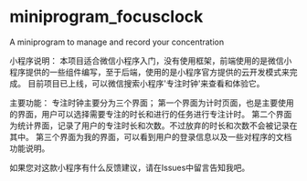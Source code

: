 # miniprogram_focusclock
A miniprogram to manage and record your concentration

小程序说明：
本项目适合微信小程序入门，没有使用框架，前端使用的是微信小程序提供的一些组件编写，至于后端，使用的是小程序官方提供的云开发模式来完成。
目前项目已上线，可以微信搜索小程序'专注时钟'来查看和体验它。

主要功能：
专注时钟主要分为三个界面；
第一个界面为计时页面，也是主要使用的界面，用户可以选择需要专注的时长和进行的任务进行专注计时。
第二个界面为统计界面，记录了用户的专注时长和次数。不过放弃的时长和次数不会被记录在其中。
第三个界面为我的界面，可以看到用户的登录信息以及一些对程序的文档功能说明。


如果您对这款小程序有什么反馈建议，请在Issues中留言告知我吧。



